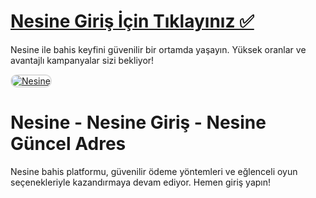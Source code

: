 # <a href="https://cutt.ly/CratosLink">Nesine Giriş İçin Tıklayınız ✅</a>
Nesine ile bahis keyfini güvenilir bir ortamda yaşayın. Yüksek oranlar ve avantajlı kampanyalar sizi bekliyor!

<a href="https://cutt.ly/CratosLink" title="Nesine">
<img src="https://i.ibb.co/WPZ567g/cats.jpg" alt="Nesine" style="max-width: 100%; border: 2px solid #ddd; border-radius: 10px;">
</a>

# Nesine - Nesine Giriş - Nesine Güncel Adres
Nesine bahis platformu, güvenilir ödeme yöntemleri ve eğlenceli oyun seçenekleriyle kazandırmaya devam ediyor. Hemen giriş yapın!
